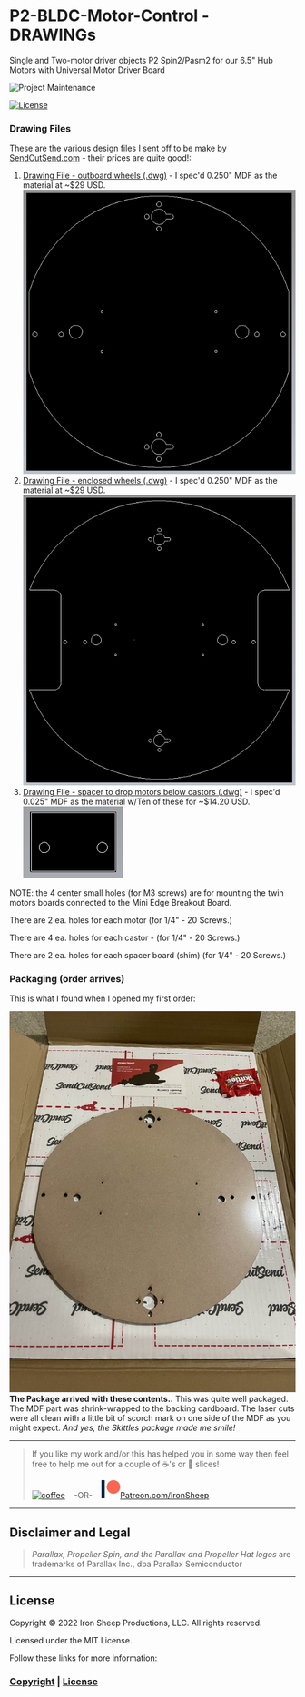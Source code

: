 # P2-BLDC-Motor-Control - DRAWINGs

Single and Two-motor driver objects P2 Spin2/Pasm2 for our 6.5" Hub Motors with Universal Motor Driver Board

![Project Maintenance][maintenance-shield]

[![License][license-shield]](LICENSE)

### Drawing Files

These are the various design files I sent off to be make by [SendCutSend.com](https://sendcutsend.com/) - their prices are quite good!:

1. [Drawing File - outboard wheels (.dwg)](DOCs/DesignFiles/EdgeMiniRoundV1.dwg) - I spec'd 0.250" MDF as the material at ~$29 USD. 
![File w/Outboard Wheels](images/EdgeMiniRoundV1-dwg.png)
1. [Drawing File - enclosed wheels (.dwg)](DOCs/DesignFiles/EdgeMiniRoundV2_encl.dwg) - I spec'd 0.250" MDF as the material at ~$29 USD. 
![File w/Enclosed Wheels](images/EdgeMiniRoundV2_encl-dwg.png)
1. [Drawing File - spacer to drop motors below castors (.dwg)](DOCs/DesignFiles/SpacerV1.dwg) - I spec'd 0.025" MDF as the material w/Ten of these for ~$14.20 USD.</br>
![Spacer](images/SpacerV1.png)

NOTE: the 4 center small holes (for M3 screws) are for mounting the twin motors boards connected to the Mini Edge Breakout Board. 

There are 2 ea. holes for each motor (for 1/4" - 20 Screws.)

There are 4 ea. holes for each castor - (for 1/4" - 20 Screws.)

There are 2 ea. holes for each spacer board (shim) (for 1/4" - 20 Screws.)

### Packaging (order arrives)

This is what I found when I opened my first order:

![Opened Package](images/EdgeMiniRoundV1.jpg)
**The Package arrived with these contents..**  This was quite well packaged. The MDF part was shrink-wrapped to the backing cardboard. The laser cuts were all clean with a little bit of scorch mark on one side of the MDF as you might expect. *And yes, the Skittles package made me smile!*


---

> If you like my work and/or this has helped you in some way then feel free to help me out for a couple of :coffee:'s or :pizza: slices!
>
> [![coffee](https://www.buymeacoffee.com/assets/img/custom_images/black_img.png)](https://www.buymeacoffee.com/ironsheep) &nbsp;&nbsp; -OR- &nbsp;&nbsp; [![Patreon](./images/patreon.png)](https://www.patreon.com/IronSheep?fan_landing=true)[Patreon.com/IronSheep](https://www.patreon.com/IronSheep?fan_landing=true)

---

## Disclaimer and Legal

> *Parallax, Propeller Spin, and the Parallax and Propeller Hat logos* are trademarks of Parallax Inc., dba Parallax Semiconductor

---

## License

Copyright © 2022 Iron Sheep Productions, LLC. All rights reserved.

Licensed under the MIT License.

Follow these links for more information:

### [Copyright](copyright) | [License](LICENSE)

[maintenance-shield]: https://img.shields.io/badge/maintainer-stephen%40ironsheep%2ebiz-blue.svg?style=for-the-badge

[license-shield]: https://camo.githubusercontent.com/bc04f96d911ea5f6e3b00e44fc0731ea74c8e1e9/68747470733a2f2f696d672e736869656c64732e696f2f6769746875622f6c6963656e73652f69616e74726963682f746578742d646976696465722d726f772e7376673f7374796c653d666f722d7468652d6261646765

